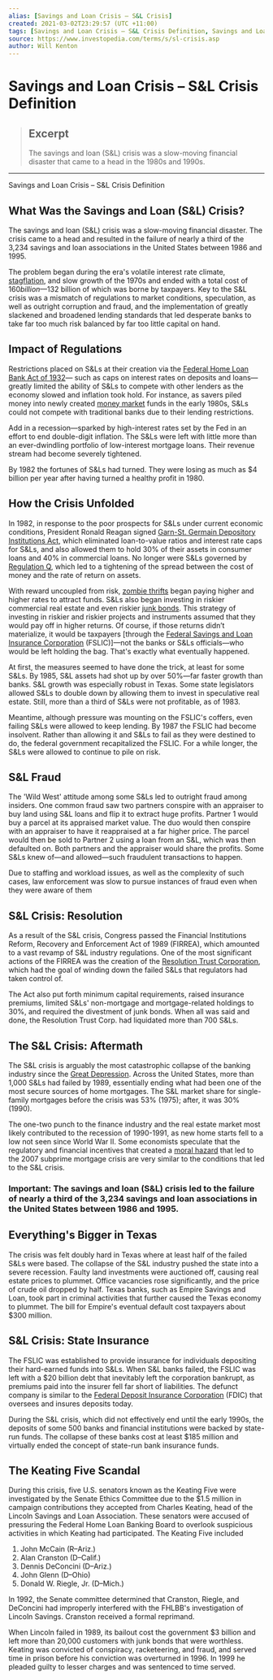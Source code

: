 ```yaml
---
alias: [Savings and Loan Crisis – S&L Crisis]
created: 2021-03-02T23:29:57 (UTC +11:00)
tags: [Savings and Loan Crisis – S&L Crisis Definition, Savings and Loan Crisis – S&L Crisis Definition]
source: https://www.investopedia.com/terms/s/sl-crisis.asp
author: Will Kenton
---
```


# Savings and Loan Crisis – S&L Crisis Definition

> ## Excerpt
> The savings and loan (S&L) crisis was a slow-moving financial disaster that came to a head in the 1980s and 1990s.

---

Savings and Loan Crisis – S&L Crisis Definition
## What Was the Savings and Loan (S&L) Crisis?

The savings and loan (S&L) crisis was a slow-moving financial disaster. The crisis came to a head and resulted in the failure of nearly a third of the 3,234 savings and loan associations in the United States between 1986 and 1995.

The problem began during the era's volatile interest rate climate, [stagflation](https://www.investopedia.com/terms/s/stagflation.asp), and slow growth of the 1970s and ended with a total cost of $160 billion—$132 billion of which was borne by taxpayers. Key to the S&L crisis was a mismatch of regulations to market conditions, speculation, as well as outright corruption and fraud, and the implementation of greatly slackened and broadened lending standards that led desperate banks to take far too much risk balanced by far too little capital on hand.

## Impact of Regulations

Restrictions placed on S&Ls at their creation via the [Federal Home Loan Bank Act of 1932](https://www.investopedia.com/terms/f/federal-home-loan-bank-act.asp)— such as caps on interest rates on deposits and loans—greatly limited the ability of S&Ls to compete with other lenders as the economy slowed and inflation took hold. For instance, as savers piled money into newly created [money market](https://www.investopedia.com/terms/m/moneymarket.asp) funds in the early 1980s, S&Ls could not compete with traditional banks due to their lending restrictions.

Add in a recession—sparked by high-interest rates set by the Fed in an effort to end double-digit inflation. The S&Ls were left with little more than an ever-dwindling portfolio of low-interest mortgage loans. Their revenue stream had become severely tightened.

By 1982 the fortunes of S&Ls had turned. They were losing as much as $4 billion per year after having turned a healthy profit in 1980.

## How the Crisis Unfolded

In 1982, in response to the poor prospects for S&Ls under current economic conditions, President Ronald Reagan signed [Garn-St. Germain Depository Institutions Act](https://www.investopedia.com/terms/g/garn-st-germain-depository-institutions-act.asp), which eliminated loan-to-value ratios and interest rate caps for S&Ls, and also allowed them to hold 30% of their assets in consumer loans and 40% in commercial loans. No longer were S&Ls governed by [Regulation Q](https://www.investopedia.com/terms/r/regulationq.asp), which led to a tightening of the spread between the cost of money and the rate of return on assets.

With reward uncoupled from risk, [zombie thrifts](https://www.investopedia.com/terms/z/zombie-bank.asp) began paying higher and higher rates to attract funds. S&Ls also began investing in riskier commercial real estate and even riskier [junk bonds](https://www.investopedia.com/terms/j/junkbond.asp). This strategy of investing in riskier and riskier projects and instruments assumed that they would pay off in higher returns. Of course, if those returns didn’t materialize, it would be taxpayers \[through the [Federal Savings and Loan Insurance Corporation](https://www.investopedia.com/terms/f/federal-savings-and-loan-insurance-corporation-fslic.asp) (FSLIC)\]—not the banks or S&Ls officials—who would be left holding the bag. That's exactly what eventually happened.

At first, the measures seemed to have done the trick, at least for some S&Ls. By 1985, S&L assets had shot up by over 50%—far faster growth than banks. S&L growth was especially robust in Texas. Some state legislators allowed S&Ls to double down by allowing them to invest in speculative real estate. Still, more than a third of S&Ls were not profitable, as of 1983.

Meantime, although pressure was mounting on the FSLIC's coffers, even failing S&Ls were allowed to keep lending. By 1987 the FSLIC had become insolvent. Rather than allowing it and S&Ls to fail as they were destined to do, the federal government recapitalized the FSLIC. For a while longer, the S&Ls were allowed to continue to pile on risk.

## S&L Fraud

The 'Wild West' attitude among some S&Ls led to outright fraud among insiders. One common fraud saw two partners conspire with an appraiser to buy land using S&L loans and flip it to extract huge profits. Partner 1 would buy a parcel at its appraised market value. The duo would then conspire with an appraiser to have it reappraised at a far higher price. The parcel would then be sold to Partner 2 using a loan from an S&L, which was then defaulted on. Both partners and the appraiser would share the profits. Some S&Ls knew of—and allowed—such fraudulent transactions to happen.

Due to staffing and workload issues, as well as the complexity of such cases, law enforcement was slow to pursue instances of fraud even when they were aware of them

## S&L Crisis: Resolution

As a result of the S&L crisis, Congress passed the Financial Institutions Reform, Recovery and Enforcement Act of 1989 (FIRREA), which amounted to a vast revamp of S&L industry regulations. One of the most significant actions of the FIRREA was the creation of the [Resolution Trust Corporation](https://www.investopedia.com/terms/r/resolution-trust-corporation.asp), which had the goal of winding down the failed S&Ls that regulators had taken control of.

The Act also put forth minimum capital requirements, raised insurance premiums, limited S&Ls' non-mortgage and mortgage-related holdings to 30%, and required the divestment of junk bonds. When all was said and done, the Resolution Trust Corp. had liquidated more than 700 S&Ls.

## The S&L Crisis: Aftermath

The S&L crisis is arguably the most catastrophic collapse of the banking industry since the [Great Depression](https://www.investopedia.com/terms/g/great_depression.asp). Across the United States, more than 1,000 S&Ls had failed by 1989, essentially ending what had been one of the most secure sources of home mortgages. The S&L market share for single-family mortgages before the crisis was 53% (1975); after, it was 30% (1990).

The one-two punch to the finance industry and the real estate market most likely contributed to the recession of 1990-1991, as new home starts fell to a low not seen since World War II. Some economists speculate that the regulatory and financial incentives that created a [moral hazard](https://www.investopedia.com/terms/m/moralhazard.asp) that led to the 2007 subprime mortgage crisis are very similar to the conditions that led to the S&L crisis.

### Important: The savings and loan (S&L) crisis led to the failure of nearly a third of the 3,234 savings and loan associations in the United States between 1986 and 1995.

## Everything's Bigger in Texas

The crisis was felt doubly hard in Texas where at least half of the failed S&Ls were based. The collapse of the S&L industry pushed the state into a severe recession. Faulty land investments were auctioned off, causing real estate prices to plummet. Office vacancies rose significantly, and the price of crude oil dropped by half. Texas banks, such as Empire Savings and Loan, took part in criminal activities that further caused the Texas economy to plummet. The bill for Empire's eventual default cost taxpayers about $300 million.

## S&L Crisis: State Insurance

The FSLIC was established to provide insurance for individuals depositing their hard-earned funds into S&Ls. When S&L banks failed, the FSLIC was left with a $20 billion debt that inevitably left the corporation bankrupt, as premiums paid into the insurer fell far short of liabilities. The defunct company is similar to the [Federal Deposit Insurance Corporation](https://www.investopedia.com/terms/f/fdic.asp) (FDIC) that oversees and insures deposits today.

During the S&L crisis, which did not effectively end until the early 1990s, the deposits of some 500 banks and financial institutions were backed by state-run funds. The collapse of these banks cost at least $185 million and virtually ended the concept of state-run bank insurance funds.

## The Keating Five Scandal

During this crisis, five U.S. senators known as the Keating Five were investigated by the Senate Ethics Committee due to the $1.5 million in campaign contributions they accepted from Charles Keating, head of the Lincoln Savings and Loan Association. These senators were accused of pressuring the Federal Home Loan Banking Board to overlook suspicious activities in which Keating had participated. The Keating Five included

1.  John McCain (R–Ariz.)
2.  Alan Cranston (D–Calif.)
3.  Dennis DeConcini (D–Ariz.)
4.  John Glenn (D–Ohio)
5.  Donald W. Riegle, Jr. (D–Mich.)

In 1992, the Senate committee determined that Cranston, Riegle, and DeConcini had improperly interfered with the FHLBB's investigation of Lincoln Savings. Cranston received a formal reprimand.

When Lincoln failed in 1989, its bailout cost the government $3 billion and left more than 20,000 customers with junk bonds that were worthless. Keating was convicted of conspiracy, racketeering, and fraud, and served time in prison before his conviction was overturned in 1996. In 1999 he pleaded guilty to lesser charges and was sentenced to time served.
